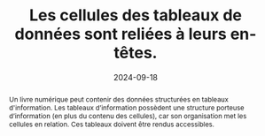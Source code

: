 ---
N: '236'
Rubrique: Structure et code
title: Les cellules des tableaux de données sont reliées à leurs en-têtes. 
abstract: "Un livre numérique peut contenir des données structurées en tableaux d'information. Les tableaux d’information possèdent une structure porteuse d’information (en plus du
contenu des cellules), car son organisation met les cellules en relation. Ces tableaux doivent être rendus accessibles."
categories: [" Structure et code"]
agrege: O4236-E075
opquast: '4 236'
indiceebook: '75'
description: "Règle n° 075"
before: "074"
weight: "075"
after: "076"
actif: '1'
layout: rules
date: 2024-09-18
tags: ["affichage", "Accessibilité"]
objectif: ["Permettre aux aides techniques de restituer l'information contenue dans les tableaux de manière compréhensible, en indiquant à l'utilisateur les relations logiques entre contenu et en-têtes du tableau.", "
Améliorer l’accessibilité des contenus aux lectrices et lecteurs handicapées"]
Meo: ["Utiliser l'élément HTML th et son attribut scope pour baliser les cellules d'en-têtes et expliciter leur portée (scope de valeur col pour un en-tête de colonne, de valeur row pour un en-tête de ligne)."]
Controle: ["Vérifier le code source de la page HTML de l'epub ou ACE"]
epubcheck: 
ace: 
humancheck: true
Source: ["Opquast"]
Referentiel: [""]
Steps: ["", ""]
---